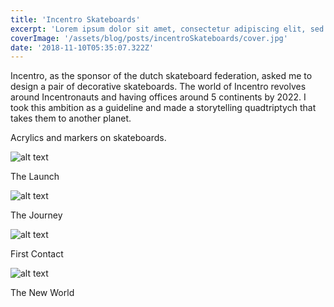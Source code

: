 ```yaml
---
title: 'Incentro Skateboards'
excerpt: 'Lorem ipsum dolor sit amet, consectetur adipiscing elit, sed do eiusmod tempor incididunt ut labore et dolore magna aliqua. Praesent elementum facilisis leo vel fringilla est ullamcorper eget. At imperdiet dui accumsan sit amet nulla facilities morbi tempus.'
coverImage: '/assets/blog/posts/incentroSkateboards/cover.jpg'
date: '2018-11-10T05:35:07.322Z'
---
```


Incentro, as the sponsor of the dutch skateboard federation, asked me to design a pair of decorative skateboards. The world of Incentro revolves around Incentronauts and having offices around 5 continents by 2022. I took this ambition as a guideline and made a storytelling quadtriptych that takes them to another planet.

Acrylics and markers on skateboards.

![alt text](/assets/blog/posts/incentroSkateboards/the-launch.jpg "Logo Title Text 1")

The Launch

![alt text](/assets/blog/posts/incentroSkateboards/the-journey.jpg "Logo Title Text 1")

The Journey

![alt text](/assets/blog/posts/incentroSkateboards/first-contact.jpg "Logo Title Text 1")

First Contact

![alt text](/assets/blog/posts/incentroSkateboards/the-new-world.jpg "Logo Title Text 1")

The New World
